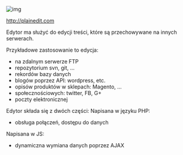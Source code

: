 ﻿![img](http://plainedit.com/img/Original_512.png)

http://plainedit.com

Edytor ma służyć do edycji treści, które są przechowywane na innych serwerach.

Przykładowe zastosowanie to edycja:
- na zdalnym serwerze FTP
- repozytorium svn, git, ...
- rekordów bazy danych
- blogów poprzez API: wordpress, etc.
- opisów produktów w sklepach: Magento, ...
- społecznościowych: twitter, FB, G+
- poczty elektronicznej


Edytor składa się z dwóch części:
Napisana w języku PHP:
- obsługa połączeń, dostępu do danych

Napisana w JS:
- dynamiczna wymiana danych poprzez AJAX


